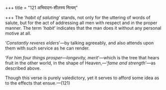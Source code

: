 +++
title = "121 अभिवादन-शीलस्य नित्यम्"

+++
The ‘*habit of saluting*’ stands, not only for the uttering of words of
salute, but for the act of addressing all men with respect and in the
proper manner. The term ‘*habit*’ indicates that the man does it without
any personal motive at all.

‘*Constantly reveres elders*’—by talking agreeably, and also attends
upon them with such service as he can render.

‘*For him four things prosper*—*longevity, merit*’—which is the tree
that hears fruit in the other world, in the shape of Heaven,—‘*fame and
strength*’—as described above.

Though this verse is purely valedictory, yet it serves to afford some
idea as to the effects that ensue.—(121)


